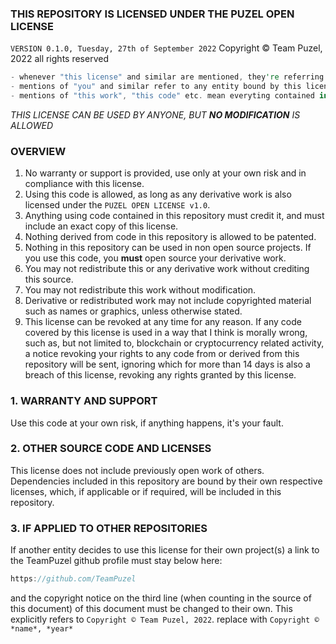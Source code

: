 ### THIS REPOSITORY IS LICENSED UNDER THE PUZEL OPEN LICENSE
`VERSION 0.1.0, Tuesday, 27th of September 2022`
Copyright © Team Puzel, 2022
all rights reserved

```rust
- whenever "this license" and similar are mentioned, they're referring to the PUZEL OPEN LICENSE VERSION 1.
- mentions of "you" and similar refer to any entity bound by this license, meaning entity using this code in any way.
- mentions of "this work", "this code" etc. mean everyting contained in the same repository with this license.
```

*THIS LICENSE CAN BE USED BY ANYONE, BUT **NO MODIFICATION** IS ALLOWED*

### OVERVIEW

1. No warranty or support is provided, use only at your own risk and in compliance with this license.
2. Using this code is allowed, as long as any derivative work is also licensed under the `PUZEL OPEN LICENSE v1.0`.
3. Anything using code contained in this repository must credit it, and must include an exact copy of this license.
4. Nothing derived from code in this repository is allowed to be patented.
5. Nothing in this repository can be used in non open source projects. If you use this code, you **must** open source your derivative work.
6. You may not redistribute this or any derivative work without crediting this source.
7. You may not redistribute this work without modification.
8. Derivative or redistributed work may not include copyrighted material such as names or graphics, unless otherwise stated.
9. This license can be revoked at any time for any reason. If any code covered by this license is used in a way that I think is morally wrong, such as, but not limited to, blockchain or cryptocurrency related activity, a notice revoking your rights to any code from or derived from this repository will be sent, ignoring which for more than 14 days is also a breach of this license, revoking any rights granted by this license.

### 1. WARRANTY AND SUPPORT

Use this code at your own risk, if anything happens, it's your fault.

### 2. OTHER SOURCE CODE AND LICENSES

This license does not include previously open work of others. Dependencies included in this repository are bound by their own respective licenses, which, if applicable or if required, will be included in this repository.

### 3. IF APPLIED TO OTHER REPOSITORIES

If another entity decides to use this license for their own project(s) a link to the TeamPuzel github profile must stay below here:

```swift
https://github.com/TeamPuzel
```
and the copyright notice on the third line (when counting in the source of this document) of this document must be changed to their own.
This explicitly refers to `Copyright © Team Puzel, 2022`. replace with `Copyright © *name*, *year*`
